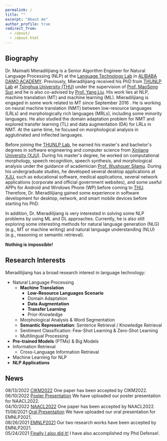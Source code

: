 ```yaml
---
permalink: /
title: ""
excerpt: "About me"
author_profile: true
redirect_from: 
  - /about/
  - /about.html
---
```


Biography
---------

Dr. Maimaiti Mieradilijiang is a Senior Algorithm Engineer for Natural Language Processing (NLP) at the [Language Technology Lab](https://damo.alibaba.com/labs/language-technology) in [ALIBABA DAMO ACADEMY](https://damo.alibaba.com/). Previously, Mieradilijiang received his PhD from [THUNLP Lab](https://nlp.csai.tsinghua.edu.cn/) at [Tsinghua University (THU)](https://www.tsinghua.edu.cn/en/) under the supervision of [Prof. MaoSong Sun](https://nlp.csai.tsinghua.edu.cn/staff/sms/) and he is also co-advised by [Prof. Yang Liu](https://nlp.csai.tsinghua.edu.cn/~ly/).
His work lies at NLP, machine translation (MT) and machine learning (ML).
Mieradilijiang is engaged in some work related to MT since September 2016 . He is working on neural machine translation (NMT) between low-resource languages (LRLs) and morphologically rich languages (MRLs), including some minority languages. He also studied the domain adaptation problem for NMT and explored transfer learning (TL) and data augmentation (DA) for LRLs in NMT. At the same time, he focused on morphological analysis in agglutinated and inflected languages.

Before joining the [THUNLP Lab](https://nlp.csai.tsinghua.edu.cn/), he earned his master's and bachelor's degrees in software engineering and computer science from [Xinjiang University (XJU)](https://www.xju.edu.cn/). During his master's degree, he worked on computational morphology, speech recognition, speech synthesis, and morphological analysis under the guidance of academician [Prof. Wushouer Silamu](https://ysg.ckcest.cn/html/details/3943/index.html). During his undergraduate studies, he developed several desktop applications at [XJU](https://www.xju.edu.cn/), such as educational software, medical applications, several network applications (corporate and official government websites), and some useful APPs for Android and Windows Phone (WP) before coming to [THU](https://www.tsinghua.edu.cn/en/). Therefore, Dr. Mieradilijiang gained some experience in software development for desktop, network, and smart mobile devices before starting his PhD.

In addition, Dr. Mieradilijiang is very interested in solving some NLP problems by using ML and DL approaches. Currently, he is also still exploring some interesting methods for natural language generation (NLG) (e.g., MT or machine writing) and natural language understanding (NLU) (e.g., reasoning or semantic retrieval).


<strong>Nothing is impossible!</strong>

Research Interests
------------------
Mieradilijiang has a broad research interest in language technology:

* Natural Language Processing
  * __Machine Translation__
    * __Low-Resource Languages Scenario__
    * Domain Adaptation
    * __Data Augmentation__
    * __Transfer Learning__ 
    * Prior-Knowledge
  * Morphological Analysis & Word Segmentation
  * __Semantic Representation__: Sentence Retrieval / Knowledge Retrieval
  * Sentiment Classification: Few-Shot Learning & Zero-Shot Learning
  * Multilingual Processing
* __Pre-trained Models__ (PTMs) & Big Models
* Information Retrieval
  * Cross-Language Information Retrieval
* Machine Learning for NLP
* __NLP Applications__


News
------
08/13/2022  [CIKM2022]() One paper has been accepted by CIKM2022.  <br>
06/10/2022  [Poster Presentation](https://miradel51.github.io/files/naacl22_video_small.mp4) We have uploaded our poster presentation for NAACL2022. <br>
04/10/2022  [NAACL2022](https://openreview.net/forum?id=rnfgk3iZrbc&referrer=[Tasks](/tasks)) One paper has been accepted by NAACL2022.  <br>
11/08/2021  [Oral Presentation](https://miradel51.github.io/files/emnlp2021_me_video.mp4) We have uploaded our oral presentation for EMNLP2021. <br>
08/26/2021  [EMNLP2021](https://www.linkedin.com/feed/update/urn:li:activity:6836672943502835712/) Our two research works have been accepted by EMNLP2021.  <br>
05/24/2021  [Finally I also did it!](https://www.linkedin.com/feed/update/urn:li:activity:6803196850481463296/) I have also accomplished my Phd Defense!. <br>






<div style="width: 250px; margin: auto;">
		<script type='text/javascript' id='clustrmaps' src='//cdn.clustrmaps.com/map_v2.js?cl=ffffff&w=a&t=tt&d=Y1UFl2nSBtyprQg6cZvmxQXBD9KWFC8yva_6uF5dm34&co=2d78ad&cmo=3acc3a&cmn=ff5353&ct=ffffff'></script>
	
</div>
